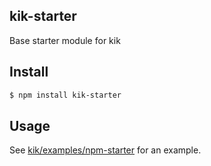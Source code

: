 ## kik-starter

Base starter module for kik

## Install

```bash
$ npm install kik-starter
```

## Usage

See [kik/examples/npm-starter](http://github.com/azer/kik/tree/master/examples/npm-starter) for an example.

